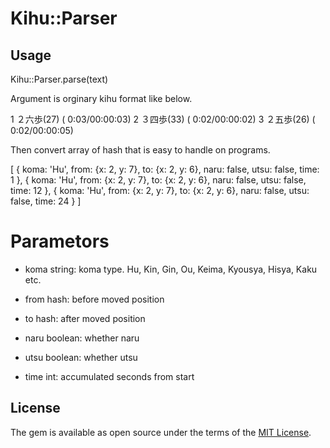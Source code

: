 # Kihu::Parser

## Usage

Kihu::Parser.parse(text)

Argument is orginary kihu format like below. 

1 ２六歩(27)   ( 0:03/00:00:03)
2 ３四歩(33)   ( 0:02/00:00:02)
3 ２五歩(26)   ( 0:02/00:00:05)

Then convert array of hash that is easy to handle on programs.

[
  {
    koma: 'Hu',
    from: {x: 2, y: 7},
    to: {x: 2, y: 6},
    naru: false,
    utsu: false,
    time: 1
  },
  {
    koma: 'Hu',
    from: {x: 2, y: 7},
    to: {x: 2, y: 6},
    naru: false,
    utsu: false,
    time: 12
  },
  {
    koma: 'Hu',
    from: {x: 2, y: 7},
    to: {x: 2, y: 6},
    naru: false,
    utsu: false,
    time: 24
  }
]

# Parametors

- koma
  string: koma type.
  Hu, Kin, Gin, Ou, Keima, Kyousya, Hisya, Kaku etc.

- from
  hash: before moved position

- to 
  hash: after moved position

- naru
  boolean: whether naru

- utsu
  boolean: whether utsu

- time
  int: accumulated seconds from start



## License

The gem is available as open source under the terms of the [MIT License](http://opensource.org/licenses/MIT).

